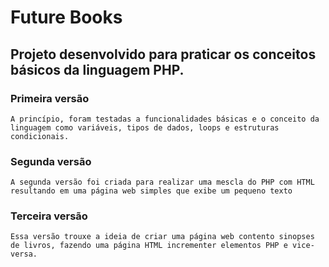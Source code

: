 # Future Books

## Projeto desenvolvido para praticar os conceitos básicos da linguagem PHP.


### Primeira versão

    A princípio, foram testadas a funcionalidades básicas e o conceito da linguagem como variáveis, tipos de dados, loops e estruturas condicionais.

### Segunda versão
    A segunda versão foi criada para realizar uma mescla do PHP com HTML resultando em uma página web simples que exibe um pequeno texto


### Terceira versão
    Essa versão trouxe a ideia de criar uma página web contento sinopses de livros, fazendo uma página HTML incrementer elementos PHP e vice-versa.
